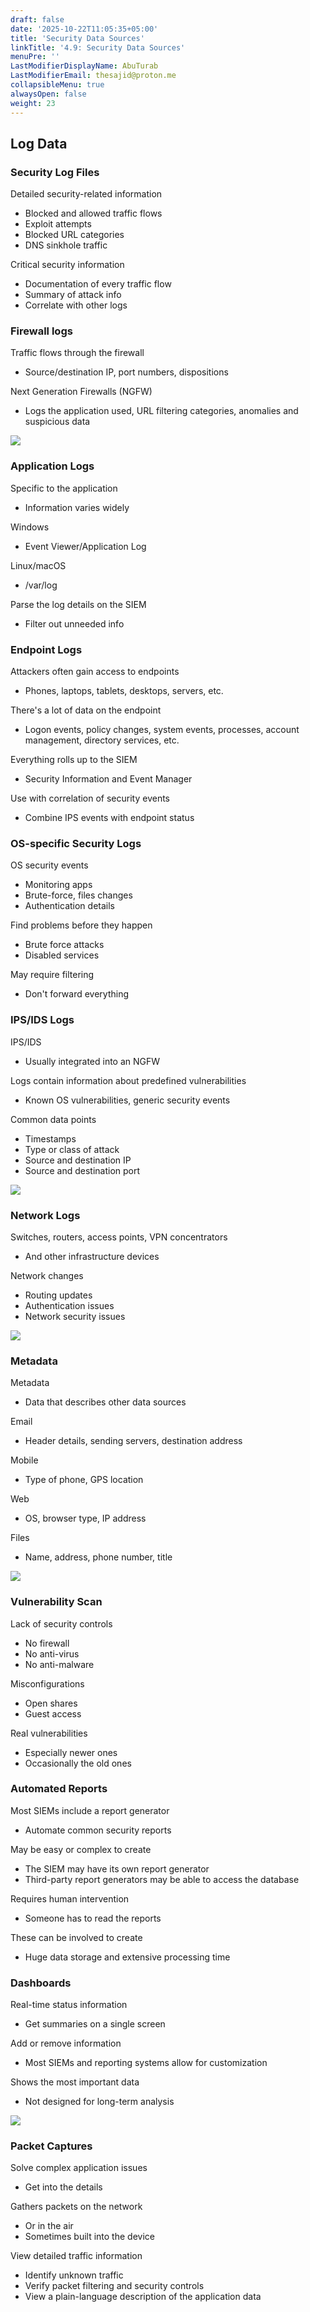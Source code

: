 ```yaml
---
draft: false
date: '2025-10-22T11:05:35+05:00'
title: 'Security Data Sources'
linkTitle: '4.9: Security Data Sources'
menuPre: ''
LastModifierDisplayName: AbuTurab
LastModifierEmail: thesajid@proton.me
collapsibleMenu: true
alwaysOpen: false
weight: 23
---
```


## Log Data

### Security Log Files

Detailed security-related information
- Blocked and allowed traffic flows
- Exploit attempts
- Blocked URL categories
- DNS sinkhole traffic

Critical security information
- Documentation of every traffic flow
- Summary of attack info
- Correlate with other logs

### Firewall logs

Traffic flows through the firewall
- Source/destination IP, port numbers, dispositions

Next Generation Firewalls (NGFW)
- Logs the application used, URL filtering categories, anomalies and suspicious data

![](/notes/comptia-sy0-701-security+training-course/23-security-data-sources-1.webp)

### Application Logs

Specific to the application
- Information varies widely

Windows
- Event Viewer/Application Log

Linux/macOS
- /var/log

Parse the log details on the SIEM
- Filter out unneeded info

### Endpoint Logs

Attackers often gain access to endpoints
- Phones, laptops, tablets, desktops, servers, etc.

There's a lot of data on the endpoint
- Logon events, policy changes, system events, processes, account management, directory services, etc.

Everything rolls up to the SIEM
- Security Information and Event Manager

Use with correlation of security events
- Combine IPS events with endpoint status

### OS-specific Security Logs

OS security events
- Monitoring apps
- Brute-force, files changes
- Authentication details

Find problems before they happen
- Brute force attacks
- Disabled services

May require filtering
- Don't forward everything

### IPS/IDS Logs

IPS/IDS
- Usually integrated into an NGFW

Logs contain information about predefined vulnerabilities
- Known OS vulnerabilities, generic security events

Common data points
- Timestamps
- Type or class of attack
- Source and destination IP
- Source and destination port

![](/notes/comptia-sy0-701-security+training-course/23-security-data-sources-2.webp)

### Network Logs

Switches, routers, access points, VPN concentrators
- And other infrastructure devices

Network changes
- Routing updates
- Authentication issues
- Network security issues

![](/notes/comptia-sy0-701-security+training-course/23-security-data-sources-3.webp)

### Metadata

Metadata
- Data that describes other data sources

Email
- Header details, sending servers, destination address

Mobile
- Type of phone, GPS location

Web
- OS, browser type, IP address

Files
- Name, address, phone number, title

![](/notes/comptia-sy0-701-security+training-course/23-security-data-sources-4.webp)

### Vulnerability Scan

Lack of security controls
- No firewall
- No anti-virus
- No anti-malware

Misconfigurations
- Open shares
- Guest access

Real vulnerabilities
- Especially newer ones
- Occasionally the old ones

### Automated Reports

Most SIEMs include a report generator
- Automate common security reports

May be easy or complex to create
- The SIEM may have its own report generator
- Third-party report generators may be able to access the database

Requires human intervention
- Someone has to read the reports

These can be involved to create
- Huge data storage and extensive processing time

### Dashboards

Real-time status information
- Get summaries on a single screen

Add or remove information
- Most SIEMs and reporting systems allow for customization

Shows the most important data
- Not designed for long-term analysis

![](/notes/comptia-sy0-701-security+training-course/23-security-data-sources-5.webp)

### Packet Captures

Solve complex application issues
- Get into the details

Gathers packets on the network
- Or in the air
- Sometimes built into the device

View detailed traffic information
- Identify unknown traffic
- Verify packet filtering and security controls
- View a plain-language description of the application data